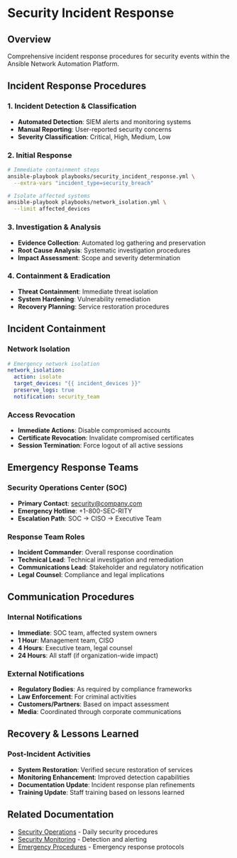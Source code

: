 # Security Incident Response

## Overview

Comprehensive incident response procedures for security events within the Ansible Network Automation Platform.

## Incident Response Procedures

### 1. Incident Detection & Classification
- **Automated Detection**: SIEM alerts and monitoring systems
- **Manual Reporting**: User-reported security concerns
- **Severity Classification**: Critical, High, Medium, Low

### 2. Initial Response
```bash
# Immediate containment steps
ansible-playbook playbooks/security_incident_response.yml \
  --extra-vars "incident_type=security_breach"

# Isolate affected systems
ansible-playbook playbooks/network_isolation.yml \
  --limit affected_devices
```

### 3. Investigation & Analysis
- **Evidence Collection**: Automated log gathering and preservation
- **Root Cause Analysis**: Systematic investigation procedures
- **Impact Assessment**: Scope and severity determination

### 4. Containment & Eradication
- **Threat Containment**: Immediate threat isolation
- **System Hardening**: Vulnerability remediation
- **Recovery Planning**: Service restoration procedures

## Incident Containment

### Network Isolation
```yaml
# Emergency network isolation
network_isolation:
  action: isolate
  target_devices: "{{ incident_devices }}"
  preserve_logs: true
  notification: security_team
```

### Access Revocation
- **Immediate Actions**: Disable compromised accounts
- **Certificate Revocation**: Invalidate compromised certificates
- **Session Termination**: Force logout of all active sessions

## Emergency Response Teams

### Security Operations Center (SOC)
- **Primary Contact**: security@company.com
- **Emergency Hotline**: +1-800-SEC-RITY
- **Escalation Path**: SOC → CISO → Executive Team

### Response Team Roles
- **Incident Commander**: Overall response coordination
- **Technical Lead**: Technical investigation and remediation
- **Communications Lead**: Stakeholder and regulatory notification
- **Legal Counsel**: Compliance and legal implications

## Communication Procedures

### Internal Notifications
- **Immediate**: SOC team, affected system owners
- **1 Hour**: Management team, CISO
- **4 Hours**: Executive team, legal counsel
- **24 Hours**: All staff (if organization-wide impact)

### External Notifications
- **Regulatory Bodies**: As required by compliance frameworks
- **Law Enforcement**: For criminal activities
- **Customers/Partners**: Based on impact assessment
- **Media**: Coordinated through corporate communications

## Recovery & Lessons Learned

### Post-Incident Activities
- **System Restoration**: Verified secure restoration of services
- **Monitoring Enhancement**: Improved detection capabilities
- **Documentation Update**: Incident response plan refinements
- **Training Update**: Staff training based on lessons learned

## Related Documentation

- [Security Operations](operations.md) - Daily security procedures
- [Security Monitoring](monitoring.md) - Detection and alerting
- [Emergency Procedures](emergency-procedures.md) - Emergency response protocols
